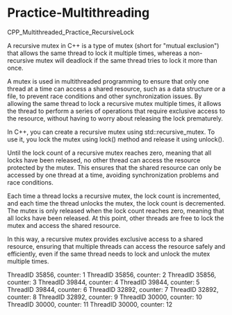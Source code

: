 # Practice-Multithreading
​CPP_Multithreaded_Practice_RecursiveLock ​

A recursive mutex in C++ is a type of mutex (short for "mutual exclusion") that allows the same thread to lock it multiple times, whereas a non-recursive mutex will deadlock if the same thread tries to lock it more than once.

A mutex is used in multithreaded programming to ensure that only one thread at a time can access a shared resource, such as a data structure or a file, to prevent race conditions and other synchronization issues. By allowing the same thread to lock a recursive mutex multiple times, it allows the thread to perform a series of operations that require exclusive access to the resource, without having to worry about releasing the lock prematurely.

In C++, you can create a recursive mutex using std::recursive_mutex. To use it, you lock the mutex using lock() method and release it using unlock().

Until the lock count of a recursive mutex reaches zero, meaning that all locks have been released, no other thread can access the resource protected by the mutex. This ensures that the shared resource can only be accessed by one thread at a time, avoiding synchronization problems and race conditions.

Each time a thread locks a recursive mutex, the lock count is incremented, and each time the thread unlocks the mutex, the lock count is decremented. The mutex is only released when the lock count reaches zero, meaning that all locks have been released. At this point, other threads are free to lock the mutex and access the shared resource.

In this way, a recursive mutex provides exclusive access to a shared resource, ensuring that multiple threads can access the resource safely and efficiently, even if the same thread needs to lock and unlock the mutex multiple times.



ThreadID 35856, counter: 1
ThreadID 35856, counter: 2
ThreadID 35856, counter: 3
ThreadID 39844, counter: 4
ThreadID 39844, counter: 5
ThreadID 39844, counter: 6
ThreadID 32892, counter: 7
ThreadID 32892, counter: 8
ThreadID 32892, counter: 9
ThreadID 30000, counter: 10
ThreadID 30000, counter: 11
ThreadID 30000, counter: 12
